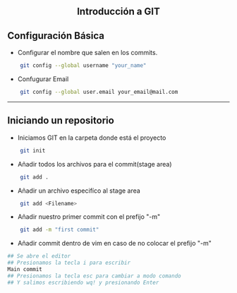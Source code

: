 <h2 align="center">Introducción a GIT</h2>

## Configuración Básica

- Configurar el nombre que salen en los commits. 
```bash
    git config --global username "your_name"
```
- Confugurar Email
```bash   
    git config --global user.email your_email@mail.com
```
---

## Iniciando un repositorio 

- Iniciamos GIT en la carpeta donde está el proyecto  
```bash   
    git init
```
- Añadir todos los archivos para el commit(stage area)
```bash   
    git add .
```
- Añadir un archivo especifíco al stage area
```bash   
    git add <Filename>
```
- Añadir nuestro primer commit con el prefijo "-m" 
```bash   
    git add -m "first commit"
```
- Añadir commit dentro de vim en caso de no colocar el prefijo "-m"
```bash
## Se abre el editor
## Presionamos la tecla i para escribir
Main commit
## Presionamos la tecla esc para cambiar a modo comando
## Y salimos escribiendo wq! y presionando Enter   
```

